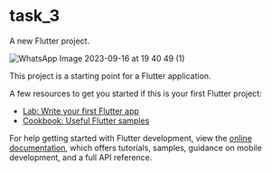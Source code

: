 # task_3

A new Flutter project.


![WhatsApp Image 2023-09-16 at 19 40 49 (1)](https://github.com/deep22798/task_3-stopwatch/assets/76737835/fb2abb24-8140-42c1-a198-0cd3caed14df)







This project is a starting point for a Flutter application.

A few resources to get you started if this is your first Flutter project:

- [Lab: Write your first Flutter app](https://docs.flutter.dev/get-started/codelab)
- [Cookbook: Useful Flutter samples](https://docs.flutter.dev/cookbook)

For help getting started with Flutter development, view the
[online documentation](https://docs.flutter.dev/), which offers tutorials,
samples, guidance on mobile development, and a full API reference.
